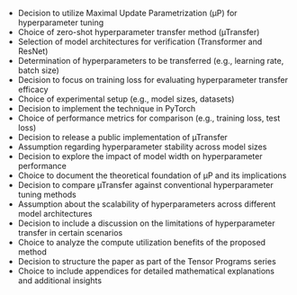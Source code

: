 - Decision to utilize Maximal Update Parametrization (µP) for hyperparameter tuning
- Choice of zero-shot hyperparameter transfer method (µTransfer)
- Selection of model architectures for verification (Transformer and ResNet)
- Determination of hyperparameters to be transferred (e.g., learning rate, batch size)
- Decision to focus on training loss for evaluating hyperparameter transfer efficacy
- Choice of experimental setup (e.g., model sizes, datasets)
- Decision to implement the technique in PyTorch
- Choice of performance metrics for comparison (e.g., training loss, test loss)
- Decision to release a public implementation of µTransfer
- Assumption regarding hyperparameter stability across model sizes
- Decision to explore the impact of model width on hyperparameter performance
- Choice to document the theoretical foundation of µP and its implications
- Decision to compare µTransfer against conventional hyperparameter tuning methods
- Assumption about the scalability of hyperparameters across different model architectures
- Decision to include a discussion on the limitations of hyperparameter transfer in certain scenarios
- Choice to analyze the compute utilization benefits of the proposed method
- Decision to structure the paper as part of the Tensor Programs series
- Choice to include appendices for detailed mathematical explanations and additional insights